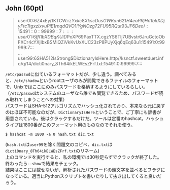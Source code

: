 ## John (60pt)
> user00:$6$Z4xEy/1KTCW.rz$Yxkc8XkscDusGWKan621H4eaPRjHc1bkXDjyFtcTtgxzlxvuPiE1rnqdQVO1lYgNOzg72FU95RQut93JF6Deo/:15491:0:99999:7:::  
> user01:$6$ffl1bXDBqKUiD$PoXP69PaxTTX.cgzYS6Tlj7UBvstr6JruGctoObFXCr4cYXjIbxBSMiQZiVkKvUxXUC23zP8PUyXjq6qEq63u1:15491:0:99999:7:::  
> ...  
> user99:$6$SHA512IsStrong$DictionaryIsHere.http//ksnctf.sweetduet.info/q/14/dicti0nary_8Th64ikELWEsZFrf.txt:15491:0:99999:7:::

`/etc/passwd`に似ているフォーマットだが、少し違う。調べてみると、`/etc/shadow`というrootユーザのみが閲覧できるファイルのフォーマットで、Unixではここにのみパスワードを格納するようにしているらしい。（`/etc/passwd`はシステムのユーザなら誰でも閲覧できるため、パスワードが読み取れてしまうことへの対策）  
パスワードはSHA-512アルゴリズムでハッシュ化されており、本来なら元に戻すのはほぼ不可能なのだが、`DictionaryIsHere`ということで、ご丁寧にも辞書が用意されている。後はクラックするだけだ。ツールは定番のhashcat。ハッシュタイプは1800番がこのフォーマット用のものなのでそれを使う。
```
$ hashcat -m 1800 -a 0 hash.txt dic.txt
```

(`hash.txt`は`user99`を除く問題文のコピペ、`dic.txt`は`dicti0nary_8Th64ikELWEsZFrf.txt`のリネーム)  
上のコマンドを実行すると、私の環境では30秒足らずでクラックが終了した。終わったら`--show`で結果をチェック。  
結果はここには載せないが、解析されたパスワードの頭文字を並べるとフラグになっている。適当にPythonスクリプトを書いたりして抜き出してくると良いだろう。